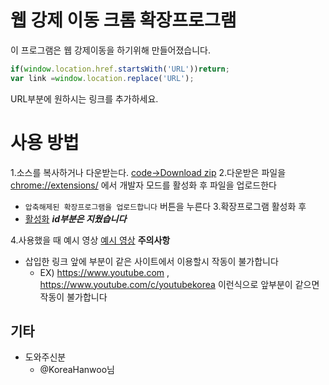 # 웹 강제 이동 크롬 확장프로그램
이 프로그램은 웹 강제이동을 하기위해 만들어졌습니다.

```javascript
if(window.location.href.startsWith('URL'))return;
var link =window.location.replace('URL');
```

URL부분에 원하시는 링크를 추가하세요.


# **사용 방법**
1.소스를 복사하거나 다운받는다.
[code->Download zip](./이미지/1.JPG)
2.다운받은 파일을 <chrome://extensions/> 에서 개발자 모드를 활성화 후 파일을 업로드한다 
  - ``` 압축해제된 확장프로그램을 업로드합니다 ``` 버튼을 누른다
3.확장프로그램 활성화 후
  - [활성화](./이미지/2.JPG) ***id부분은 지웠습니다***

4.사용했을 때 예시 영상
[예시 영상](https://www.youtube-nocookie.com/embed/jWVJ2bMylc4?controls=0)
**주의사항**
- 삽입한 링크 앞에 부분이 같은 사이트에서 이용할시 작동이 불가합니다
  - EX) https://www.youtube.com , https://www.youtube.com/c/youtubekorea 이런식으로 앞부분이 같으면 작동이 불가합니다


## 기타
- 도와주신분
  - @KoreaHanwoo님
